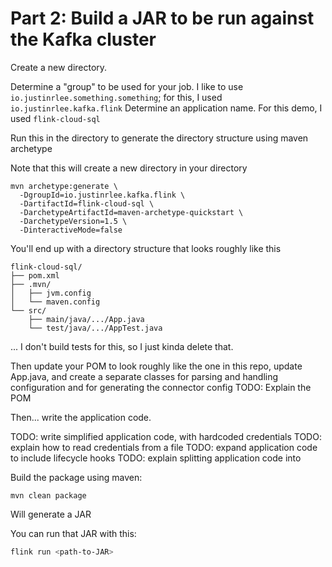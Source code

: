 # Part 2: Build a JAR to be run against the Kafka cluster

Create a new directory.

Determine a "group" to be used for your job. I like to use `io.justinrlee.something.something`; for this, I used `io.justinrlee.kafka.flink`
Determine an application name. For this demo, I used `flink-cloud-sql`

Run this in the directory to generate the directory structure using maven archetype

Note that this will create a new directory in your directory

```
mvn archetype:generate \
  -DgroupId=io.justinrlee.kafka.flink \
  -DartifactId=flink-cloud-sql \
  -DarchetypeArtifactId=maven-archetype-quickstart \
  -DarchetypeVersion=1.5 \
  -DinteractiveMode=false
```

You'll end up with a directory structure that looks roughly like this

```
flink-cloud-sql/
├── pom.xml
├── .mvn/
│   ├── jvm.config
│   └── maven.config
└── src/
    ├── main/java/.../App.java
    └── test/java/.../AppTest.java
```

... I don't build tests for this, so I just kinda delete that.

Then update your POM to look roughly like the one in this repo, update App.java, and create a separate classes for parsing and handling configuration and for generating the connector config
TODO: Explain the POM

Then... write the application code.

TODO: write simplified application code, with hardcoded credentials
TODO: explain how to read credentials from a file
TODO: expand application code to include lifecycle hooks
TODO: explain splitting application code into

Build the package using maven:

```
mvn clean package
```

Will generate a JAR

You can run that JAR with this:

```bash
flink run <path-to-JAR>
```